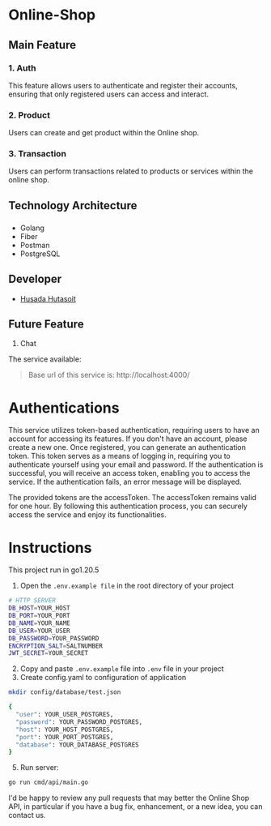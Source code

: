# Online-Shop  

## Main Feature
### 1. Auth <br>
  This feature allows users to authenticate and register their accounts, ensuring that only registered users can access and interact.
### 2. Product <br>
  Users can create and get product within the Online shop.

### 3. Transaction <br>
Users can perform transactions related to products or services within the online shop. 

## Technology Architecture

### 
- Golang
- Fiber
- Postman
- PostgreSQL

  
##  Developer
- [Husada Hutasoit](https://github.com/husadahts)          

## Future Feature
1. Chat


The service available:
> Base url of this service is: http://localhost:4000/

# Authentications

This service utilizes token-based authentication, requiring users to have an account for accessing its features. If you don't have an account, please create a new one. Once registered, you can generate an authentication token. This token serves as a means of logging in, requiring you to authenticate yourself using your email and password. If the authentication is successful, you will receive an access token, enabling you to access the service. If the authentication fails, an error message will be displayed.

The provided tokens are the accessToken. The accessToken remains valid for one hour.
By following this authentication process, you can securely access the service and enjoy its functionalities.

# Instructions
This project run in go1.20.5  

1. Open the `.env.example file` in the root directory of your project
```bash
# HTTP SERVER
DB_HOST=YOUR_HOST
DB_PORT=YOUR_PORT
DB_NAME=YOUR_NAME
DB_USER=YOUR_USER
DB_PASSWORD=YOUR_PASSWORD
ENCRYPTION_SALT=SALTNUMBER
JWT_SECRET=YOUR_SECRET

```
   
2. Copy and paste `.env.example` file into `.env` file in your project 
3. Create config.yaml to configuration of application
```bash 
mkdir config/database/test.json  
```
```bash
{
  "user": YOUR_USER_POSTGRES,
  "password": YOUR_PASSWORD_POSTGRES,
  "host": YOUR_HOST_POSTGRES,
  "port": YOUR_PORT_POSTGRES,
  "database": YOUR_DATABASE_POSTGRES
}

```

5. Run server:
```bash 
go run cmd/api/main.go  
```


I'd be happy to review any pull requests that may better the Online Shop API, in particular if you have a bug fix, enhancement, or a new idea, you can contact us.
